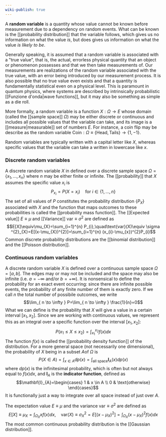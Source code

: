 ```yaml
---
wiki-publish: true
---
```

A **random variable** is a quantity whose value cannot be known before measurement due to a dependency on random events. What can be known is the [[probability distribution]] that the variable follows, which gives us no information on what the value *is*, but does gives us information on what the value *is likely to be*.

Generally speaking, it is assumed that a random variable is associated with a "true value", that is, the actual, errorless physical quantity that an object or phenomenon possesses and that we then take measurements of. Our measurements are realizations of the random variable associated with the true value, with an error being introduced by our measurement process. It is also possible that no true value even exists and that a quantity is fundamentally statistical even on a physical level. This is paramount in quantum physics, where systems are described by intrinsically probabilistic [[Funzione d'onda|wave functions]], but it may also be something as simple as a die roll.

More formally, a random variable is a function $X:\Omega\to E$ whose domain (called the [[sample space]] $\Omega$) may be either discrete or continuous and includes all possible values that the variable can take, and its image is a [[measure|measurable]] set of numbers $E$. For instance, a coin flip may be describe as the random variable $\text{Coin}:\Omega\equiv\{\text{Head},\text{Tails}\}\to\{1,-1\}$.

Random variables are typically written with a capital letter like $X$, whereas specific values that the variable can take a written in lowercase like $x$.
### Discrete random variables
A discrete random variable $X$ in defined over a discrete sample space $\Omega=\{ x_{1},\ldots,x_{n} \}$ where $n$ may be either finite or infinite. The [[probability]] that $X$ assumes the specific value $x_{i}$ is
$$P_{x_{i}}=P(X=x_{i})\quad\text{for }i\in \{ 1,\ldots,n \}$$
The set of all values of $P$ constitutes the probability distribution $\{ P_{X} \}$ associated with $X$ and the function that maps outcomes to these probabilities is called the [[probability mass function]]. The [[Expected value]] $E\equiv \mu$ and [[Variance]] $\text{var}\equiv\sigma ^{2}$ are defined as
$$E[X]\equiv\mu_{X}=\sum_{i=1}^{n} P_{i},\quad\text{var}(X)\equiv \sigma ^{2}_{X}=E[(x-\mu_{X})^{2}]=\sum_{i=1}^{n} (x_{i}-\mu_{x})^{2}P_{i}$$
Common discrete probability distributions are the [[binomial distribution]] and the [[Poisson distribution]]. 
### Continuous random variables
A discrete random variable $X$ is defined over a continuous sample space $\Omega=[a,b]$. The edges may or may not be included and the space may also be infinite (i.e. $a=-\infty$ and/or $b=+\infty$). It is nonsensical to define the probability for an exact event occurring: since there are infinite possible events, the probability of any finite number of them is exactly zero. If we call $n$ the total number of possibile outcomes, we write
$$\lim_{ n \to \infty } P=\lim_{ n \to \infty } \frac{1}{n}=0$$
What we can define is the probability that $X$ will give a value in a certain interval $[x_{1},x_{2}]$. Since we are working with continuous values, we represent this as an integral over a specific function over the interval $[x_{1},x_{2}]$:
$$P(x_{1}\leq X\leq x_{2})=\int_{x_{1}}^{x_{2}}f(x)dx$$
The function $f(x)$ is called the [[probability density function]] of the distribution. For a more general space (not necessarily one dimensional), the probability of $X$ being in a subset $A$of $\Omega$ is
$$P(X\in A)=\int_{x \in A}dp(x)=\int _\text{all space}\mathbf{I}_{A}(x)dp(x)$$
where $dp(x)$ is the infinitesimal probability, which is often but not always equal to $f(x)dx$, and $\mathbf{I}_{A}$ is the **indicator function**, defined as
$$\mathbf{I}_{A}=\begin{cases}
1 & x \in A \\
0 & \text{otherwise}
\end{cases}$$
It is functionally just a way to integrate over all space instead of just over $A$.

The expectation value $E\equiv\mu$ and the variance $\text{var}\equiv \sigma ^{2}$ are defined as
$$E[X]\equiv \mu_{X}=\int_{\Omega_{X}}xf(x)dx,\quad\text{var}(X)\equiv \sigma ^{2}_{X}=E[(x-\mu_{X})^{2}]=\int_{\Omega_{X}}(x-\mu_{X})^{2}f(x)dx$$
The most common continuous probability distribution is the [[Gaussian distribution]].